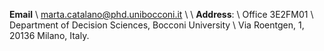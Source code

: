 **Email** \\
marta.catalano@phd.unibocconi.it \\ \\
**Address**: \\
Office 3E2FM01 \\
Department of Decision Sciences, Bocconi University \\ 
Via Roentgen, 1, 20136 Milano, Italy.

